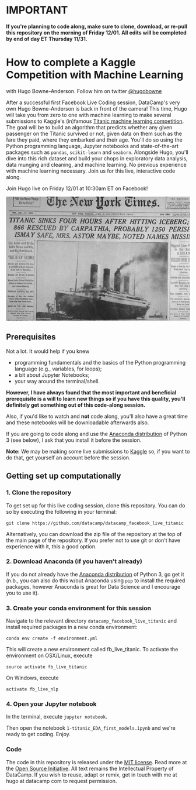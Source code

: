 # IMPORTANT

**If you're planning to code along, make sure to clone, download, or re-pull this repository on the morning of Friday 12/01. All edits will be completed by end of day ET Thursday 11/31.**



# How to complete a Kaggle Competition with Machine Learning

with Hugo Bowne-Anderson. Follow him on twitter [@hugobowne](https://twitter.com/hugobowne)

After a successful first Facebook Live Coding session, DataCamp's very own Hugo Bowne-Anderson is back in front of the camera! This time, Hugo will take you from zero to one with machine learning to make several submissions to Kaggle's (in)famous [Titanic machine learning competition](https://www.kaggle.com/c/titanic). The goal will be to build an algorithm that predicts whether any given passenger on the Titanic survived or not, given data on them such as the fare they paid, where they embarked and their age. You'll do so using the Python programming language, Jupyter notebooks and state-of-the-art packages such as `pandas`, `scikit-learn` and `seaborn`. Alongside Hugo, you'll dive into this rich dataset and build your chops in exploratory data analysis, data munging and cleaning, and machine learning. No previous experience with machine learning necessary. Join us for this live, interactive code along.

Join Hugo live on Friday 12/01 at 10:30am ET on Facebook!

<p align="center">
<img src="img/nytimes.jpg" width="600">
</p>


## Prerequisites

Not a lot. It would help if you knew

* programming fundamentals and the basics of the Python programming language (e.g., variables, for loops);
* a bit about Jupyter Notebooks;
* your way around the terminal/shell.


**However, I have always found that the most important and beneficial prerequisite is a will to learn new things so if you have this quality, you'll definitely get something out of this code-along session.**

Also, if you'd like to watch and **not** code along, you'll also have a great time and these notebooks will be downloadable afterwards also.

If you are going to code along and use the [Anaconda distribution](https://www.anaconda.com/download/) of Python 3 (see below), I ask that you install it before the session.

**Note:** We may be making some live submissions to [Kaggle](https://www.kaggle.com) so, if you want to do that, get yourself an account before the session.


## Getting set up computationally

### 1. Clone the repository

To get set up for this live coding session, clone this repository. You can do so by executing the following in your terminal:

```
git clone https://github.com/datacamp/datacamp_facebook_live_titanic
```

Alternatively, you can download the zip file of the repository at the top of the main page of the repository. If you prefer not to use git or don't have experience with it, this a good option.

### 2. Download Anaconda (if you haven't already)

If you do not already have the [Anaconda distribution](https://www.anaconda.com/download/) of Python 3, go get it (n.b., you can also do this w/out Anaconda using `pip` to install the required packages, however Anaconda is great for Data Science and I encourage you to use it).

### 3. Create your conda environment for this session

Navigate to the relevant directory `datacamp_facebook_live_titanic` and install required packages in a new conda environment:

```
conda env create -f environment.yml
```

This will create a new environment called fb_live_titanic. To activate the environment on OSX/Linux, execute

```
source activate fb_live_titanic
```
On Windows, execute

```
activate fb_live_nlp
```


### 4. Open your Jupyter notebook

In the terminal, execute `jupyter notebook`.

Then open the notebook `1-titanic_EDA_first_models.ipynb` and we're ready to get coding. Enjoy.


### Code
The code in this repository is released under the [MIT license](LICENSE). Read more at the [Open Source Initiative](https://opensource.org/licenses/MIT). All text remains the Intellectual Property of DataCamp. If you wish to reuse, adapt or remix, get in touch with me at hugo at datacamp com to request permission.
